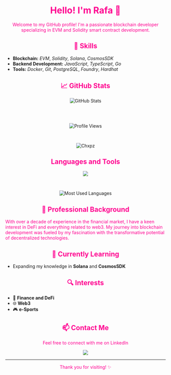 <h1 align="center" style="color:#ff0090;">Hello! I'm Rafa 🖖</h1>

<p align="center" style="color:#ff0090;">
  Welcome to my GitHub profile! I'm a passionate blockchain developer specializing in EVM and Solidity smart contract development.
</p>

<h2 align="center" style="color:#ff0090;">🚀 Skills</h2>

- **Blockchain:** *EVM*, *Solidity*, *Solana*, *CosmosSDK*
- **Backend Development:** *JavaScript*, *TypeScript*, *Go*
- **Tools:** *Docker*, *Git*, *PostgreSQL*, *Foundry*, *Hardhat*

<h2 align="center" style="color:#ff0090;">📈 GitHub Stats</h2>

<p align="center">
  <img src="https://github-readme-stats.vercel.app/api?username=Chxpz&show_icons=true&theme=radical" alt="GitHub Stats" />
</p>
</br>
</br>

<p align="center">
  <img src="https://komarev.com/ghpvc/?username=Chxpz&style=for-the-badge&color=ff0090" alt="Profile Views" />
</p>

<br />

<p align="center">
  <img align="center" src="https://streak-stats.demolab.com?user=Chxpz&theme=highcontrast&hide_border=true&border=ff0090&background=000000" alt="Chxpz"/>
</p>

<h2 align="center" style="color:#ff0090;">Languages and Tools</h2> 
<p align="center">
  <a href="https://skillicons.dev">
    <img src="https://skillicons.dev/icons?i=js,ts,nodejs,solidity,rust,go,docker,postman,ipfs,&perline=12" />
  </a>
</p>
</br>

<p align="center">
  <img src="https://github-readme-stats.vercel.app/api/top-langs/?username=Chxpz&layout=compact&theme=radical" alt="Most Used Languages" />
</p>


<h2 align="center" style="color:#ff0090;">💼 Professional Background</h2>

<p style="color:#ff0090;">
  With over a decade of experience in the financial market, I have a keen interest in DeFi and everything related to web3. My journey into blockchain development was fueled by my fascination with the transformative potential of decentralized technologies.
</p>

<h2 align="center" style="color:#ff0090;">🌱 Currently Learning</h2>

- Expanding my knowledge in **Solana** and **CosmosSDK**

<h2 align="center" style="color:#ff0090;">🔍 Interests</h2>

- 💸 **Finance and DeFi**
- 🌐 **Web3**
- 🎮 **e-Sports**

<h2 align="center" style="color:#ff0090;">📫 Contact Me</h2>

<p align="center" style="color:#ff0090;">
  Feel free to connect with me on LinkedIn
</p>
<p align="center">
  <a href="https://www.linkedin.com/in/rafael-carvalho0/" target="_blank">
    <img src="https://img.shields.io/badge/-LinkedIn-%230077B5?style=for-the-badge&logo=linkedin&logoColor=white" target="_blank">
  </a>
</p>

---

<p align="center" style="color:#ff0090;">Thank you for visiting! ✨</p>
